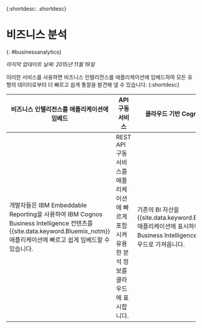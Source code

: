 
{:shortdesc: .shortdesc} 

# 비즈니스 분석
{: #businessanalytics}

*마지막 업데이트 날짜: 2015년 11월 19일*

이러한 서비스를
사용하면 비즈니스 인텔리전스를 애플리케이션에 임베드하여 모든 유형의
데이터로부터 더 빠르고 쉽게 통찰을 발견해 낼 수 있습니다. {:shortdesc}


비즈니스 인텔리전스를 애플리케이션에 임베드 | API 구동 서비스 | 클라우드 기반 Cognos BI 컨텐츠
--- | --- | ---
개발자들은 IBM Embeddable Reporting을 사용하여 IBM Cognos Business Intelligence 컨텐츠를 {{site.data.keyword.Bluemix_notm}} 애플리케이션에 빠르고 쉽게 임베드할 수 있습니다.  | REST API 구동 서비스를 애플리케이션에 빠르게 포함시켜 유용한 분석 정보를 클라우드에 표시합니다.  | 기존의 BI 자산을 {{site.data.keyword.Bluemix_notm}} 애플리케이션에 표시하여 Cognos Business Intelligence 컨텐츠를 클라우드로 가져옵니다.

